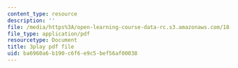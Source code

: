 ```yaml
---
content_type: resource
description: ''
file: /media/https%3A/open-learning-course-data-rc.s3.amazonaws.com/18-217-graph-theory-and-additive-combinatorics-fall-2019/ba6960a6b190c6f6e9c5bef56af00038_rBUFitIoE14.pdf
file_type: application/pdf
resourcetype: Document
title: 3play pdf file
uid: ba6960a6-b190-c6f6-e9c5-bef56af00038
---
```

